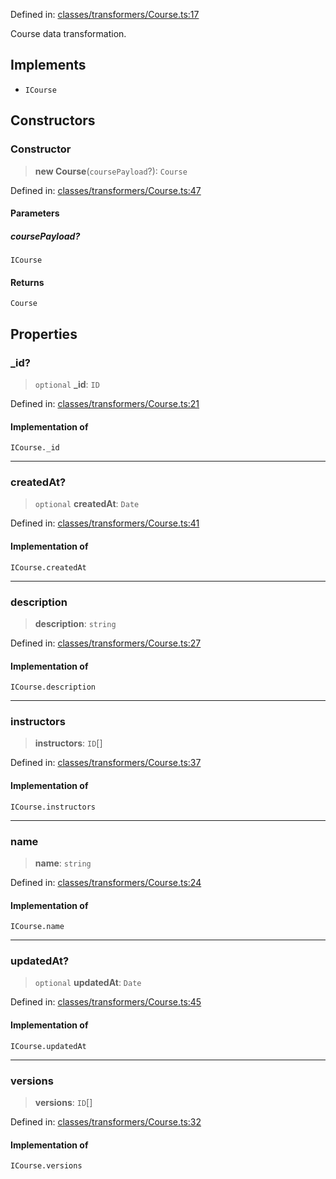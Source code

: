 Defined in: [classes/transformers/Course.ts:17](https://github.com/continuousactivelearning/cal/blob/82a7f7bd547282a4f223f46ab6c2efe92f30e4ce/backend/src/modules/courses/classes/transformers/Course.ts#L17)

Course data transformation.

## Implements

- `ICourse`

## Constructors

### Constructor

> **new Course**(`coursePayload`?): `Course`

Defined in: [classes/transformers/Course.ts:47](https://github.com/continuousactivelearning/cal/blob/82a7f7bd547282a4f223f46ab6c2efe92f30e4ce/backend/src/modules/courses/classes/transformers/Course.ts#L47)

#### Parameters

##### coursePayload?

`ICourse`

#### Returns

`Course`

## Properties

### \_id?

> `optional` **\_id**: `ID`

Defined in: [classes/transformers/Course.ts:21](https://github.com/continuousactivelearning/cal/blob/82a7f7bd547282a4f223f46ab6c2efe92f30e4ce/backend/src/modules/courses/classes/transformers/Course.ts#L21)

#### Implementation of

`ICourse._id`

***

### createdAt?

> `optional` **createdAt**: `Date`

Defined in: [classes/transformers/Course.ts:41](https://github.com/continuousactivelearning/cal/blob/82a7f7bd547282a4f223f46ab6c2efe92f30e4ce/backend/src/modules/courses/classes/transformers/Course.ts#L41)

#### Implementation of

`ICourse.createdAt`

***

### description

> **description**: `string`

Defined in: [classes/transformers/Course.ts:27](https://github.com/continuousactivelearning/cal/blob/82a7f7bd547282a4f223f46ab6c2efe92f30e4ce/backend/src/modules/courses/classes/transformers/Course.ts#L27)

#### Implementation of

`ICourse.description`

***

### instructors

> **instructors**: `ID`[]

Defined in: [classes/transformers/Course.ts:37](https://github.com/continuousactivelearning/cal/blob/82a7f7bd547282a4f223f46ab6c2efe92f30e4ce/backend/src/modules/courses/classes/transformers/Course.ts#L37)

#### Implementation of

`ICourse.instructors`

***

### name

> **name**: `string`

Defined in: [classes/transformers/Course.ts:24](https://github.com/continuousactivelearning/cal/blob/82a7f7bd547282a4f223f46ab6c2efe92f30e4ce/backend/src/modules/courses/classes/transformers/Course.ts#L24)

#### Implementation of

`ICourse.name`

***

### updatedAt?

> `optional` **updatedAt**: `Date`

Defined in: [classes/transformers/Course.ts:45](https://github.com/continuousactivelearning/cal/blob/82a7f7bd547282a4f223f46ab6c2efe92f30e4ce/backend/src/modules/courses/classes/transformers/Course.ts#L45)

#### Implementation of

`ICourse.updatedAt`

***

### versions

> **versions**: `ID`[]

Defined in: [classes/transformers/Course.ts:32](https://github.com/continuousactivelearning/cal/blob/82a7f7bd547282a4f223f46ab6c2efe92f30e4ce/backend/src/modules/courses/classes/transformers/Course.ts#L32)

#### Implementation of

`ICourse.versions`
